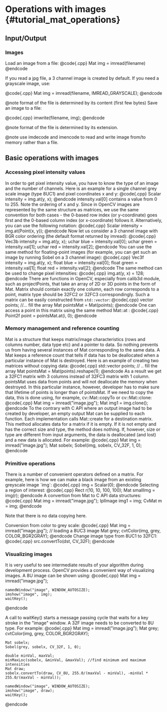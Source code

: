 Operations with images {#tutorial_mat_operations}
======================

Input/Output
------------

### Images

Load an image from a file:
@code{.cpp}
    Mat img = imread(filename)
@endcode

If you read a jpg file, a 3 channel image is created by default. If you need a grayscale image, use:

@code{.cpp}
    Mat img = imread(filename, IMREAD_GRAYSCALE);
@endcode

@note format of the file is determined by its content (first few bytes) Save an image to a file:

@code{.cpp}
    imwrite(filename, img);
@endcode

@note format of the file is determined by its extension.

@note use imdecode and imencode to read and write image from/to memory rather than a file.

Basic operations with images
----------------------------

### Accessing pixel intensity values

In order to get pixel intensity value, you have to know the type of an image and the number of
channels. Here is an example for a single channel grey scale image (type 8UC1) and pixel coordinates
x and y:
@code{.cpp}
    Scalar intensity = img.at<uchar>(y, x);
@endcode
intensity.val[0] contains a value from 0 to 255. Note the ordering of x and y. Since in OpenCV
images are represented by the same structure as matrices, we use the same convention for both
cases - the 0-based row index (or y-coordinate) goes first and the 0-based column index (or
x-coordinate) follows it. Alternatively, you can use the following notation:
@code{.cpp}
    Scalar intensity = img.at<uchar>(Point(x, y));
@endcode
Now let us consider a 3 channel image with BGR color ordering (the default format returned by
imread):
@code{.cpp}
    Vec3b intensity = img.at<Vec3b>(y, x);
    uchar blue = intensity.val[0];
    uchar green = intensity.val[1];
    uchar red = intensity.val[2];
@endcode
You can use the same method for floating-point images (for example, you can get such an image by
running Sobel on a 3 channel image):
@code{.cpp}
    Vec3f intensity = img.at<Vec3f>(y, x);
    float blue = intensity.val[0];
    float green = intensity.val[1];
    float red = intensity.val[2];
@endcode
The same method can be used to change pixel intensities:
@code{.cpp}
    img.at<uchar>(y, x) = 128;
@endcode
There are functions in OpenCV, especially from calib3d module, such as projectPoints, that take an
array of 2D or 3D points in the form of Mat. Matrix should contain exactly one column, each row
corresponds to a point, matrix type should be 32FC2 or 32FC3 correspondingly. Such a matrix can be
easily constructed from `std::vector`:
@code{.cpp}
    vector<Point2f> points;
    //... fill the array
    Mat pointsMat = Mat(points);
@endcode
One can access a point in this matrix using the same method Mat::at :
@code{.cpp}
Point2f point = pointsMat.at<Point2f>(i, 0);
@endcode

### Memory management and reference counting

Mat is a structure that keeps matrix/image characteristics (rows and columns number, data type etc)
and a pointer to data. So nothing prevents us from having several instances of Mat corresponding to
the same data. A Mat keeps a reference count that tells if data has to be deallocated when a
particular instance of Mat is destroyed. Here is an example of creating two matrices without copying
data:
@code{.cpp}
    std::vector<Point3f> points;
    // .. fill the array
    Mat pointsMat = Mat(points).reshape(1);
@endcode
As a result we get a 32FC1 matrix with 3 columns instead of 32FC3 matrix with 1 column. pointsMat
uses data from points and will not deallocate the memory when destroyed. In this particular
instance, however, developer has to make sure that lifetime of points is longer than of pointsMat.
If we need to copy the data, this is done using, for example, cv::Mat::copyTo or cv::Mat::clone:
@code{.cpp}
    Mat img = imread("image.jpg");
    Mat img1 = img.clone();
@endcode
To the contrary with C API where an output image had to be created by developer, an empty output Mat
can be supplied to each function. Each implementation calls Mat::create for a destination matrix.
This method allocates data for a matrix if it is empty. If it is not empty and has the correct size
and type, the method does nothing. If, however, size or type are different from input arguments, the
data is deallocated (and lost) and a new data is allocated. For example:
@code{.cpp}
    Mat img = imread("image.jpg");
    Mat sobelx;
    Sobel(img, sobelx, CV_32F, 1, 0);
@endcode

### Primitive operations

There is a number of convenient operators defined on a matrix. For example, here is how we can make
a black image from an existing greyscale image \`img\`:
@code{.cpp}
    img = Scalar(0);
@endcode
Selecting a region of interest:
@code{.cpp}
    Rect r(10, 10, 100, 100);
    Mat smallImg = img(r);
@endcode
A convertion from Mat to C API data structures:
@code{.cpp}
    Mat img = imread("image.jpg");
    IplImage img1 = img;
    CvMat m = img;
@endcode

Note that there is no data copying here.

Conversion from color to grey scale:
@code{.cpp}
    Mat img = imread("image.jpg"); // loading a 8UC3 image
    Mat grey;
    cvtColor(img, grey, COLOR_BGR2GRAY);
@endcode
Change image type from 8UC1 to 32FC1:
@code{.cpp}
    src.convertTo(dst, CV_32F);
@endcode

### Visualizing images

It is very useful to see intermediate results of your algorithm during development process. OpenCV
provides a convenient way of visualizing images. A 8U image can be shown using:
@code{.cpp}
    Mat img = imread("image.jpg");

    namedWindow("image", WINDOW_AUTOSIZE);
    imshow("image", img);
    waitKey();
@endcode

A call to waitKey() starts a message passing cycle that waits for a key stroke in the "image"
window. A 32F image needs to be converted to 8U type. For example:
@code{.cpp}
    Mat img = imread("image.jpg");
    Mat grey;
    cvtColor(img, grey, COLOR_BGR2GRAY);

    Mat sobelx;
    Sobel(grey, sobelx, CV_32F, 1, 0);

    double minVal, maxVal;
    minMaxLoc(sobelx, &minVal, &maxVal); //find minimum and maximum intensities
    Mat draw;
    sobelx.convertTo(draw, CV_8U, 255.0/(maxVal - minVal), -minVal * 255.0/(maxVal - minVal));

    namedWindow("image", WINDOW_AUTOSIZE);
    imshow("image", draw);
    waitKey();
@endcode
